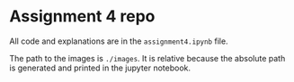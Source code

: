 # Assignment 4 repo

All code and explanations are in the `assignment4.ipynb` file.

The path to the images is `./images`. It is relative because the absolute path is generated and printed in the jupyter notebook.